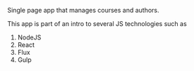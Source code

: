 Single page app that manages courses and authors.

This app is part of an intro to several JS technologies such as
1) NodeJS
2) React
3) Flux
4) Gulp
